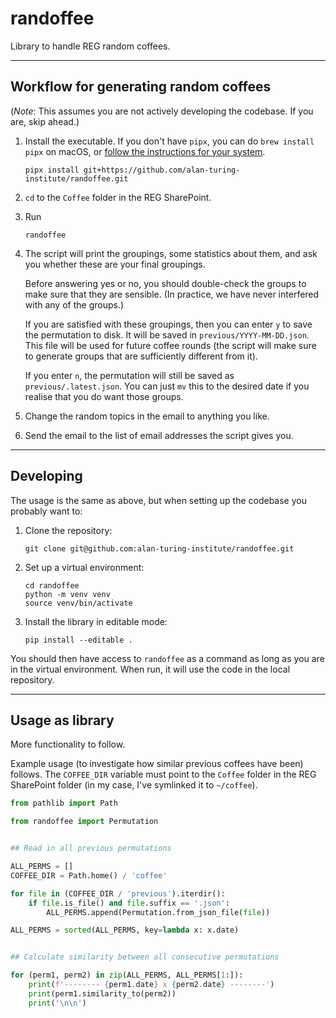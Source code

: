 # randoffee

Library to handle REG random coffees.

--------

## Workflow for generating random coffees

(_Note_: This assumes you are not actively developing the codebase.
If you are, skip ahead.)

1. Install the executable.
   If you don't have `pipx`, you can do `brew install pipx` on macOS, or [follow the instructions for your system](https://github.com/pypa/pipx).

       pipx install git+https://github.com/alan-turing-institute/randoffee.git

2. `cd` to the `Coffee` folder in the REG SharePoint.

3. Run

       randoffee

4. The script will print the groupings, some statistics about them, and ask you whether these are your final groupings.

   Before answering yes or no, you should double-check the groups to make sure that they are sensible.
   (In practice, we have never interfered with any of the groups.)

   If you are satisfied with these groupings, then you can enter `y` to save the permutation to disk.
   It will be saved in `previous/YYYY-MM-DD.json`.
   This file will be used for future coffee rounds (the script will make sure to generate groups that are sufficiently different from it).

   If you enter `n`, the permutation will still be saved as `previous/.latest.json`.
   You can just `mv` this to the desired date if you realise that you do want those groups.

6. Change the random topics in the email to anything you like.

7. Send the email to the list of email addresses the script gives you.

-------

## Developing

The usage is the same as above, but when setting up the codebase you probably want to:

1. Clone the repository:

       git clone git@github.com:alan-turing-institute/randoffee.git

2. Set up a virtual environment:

       cd randoffee
       python -m venv venv
       source venv/bin/activate

3. Install the library in editable mode:

       pip install --editable .

You should then have access to `randoffee` as a command as long as you are in the virtual environment.
When run, it will use the code in the local repository.

-------

## Usage as library

More functionality to follow.

Example usage (to investigate how similar previous coffees have been) follows.
The `COFFEE_DIR` variable must point to the `Coffee` folder in the REG SharePoint folder (in my case, I've symlinked it to `~/coffee`).


```python
from pathlib import Path

from randoffee import Permutation


## Read in all previous permutations

ALL_PERMS = []
COFFEE_DIR = Path.home() / 'coffee'

for file in (COFFEE_DIR / 'previous').iterdir():
    if file.is_file() and file.suffix == '.json':
        ALL_PERMS.append(Permutation.from_json_file(file))

ALL_PERMS = sorted(ALL_PERMS, key=lambda x: x.date)


## Calculate similarity between all consecutive permutations

for (perm1, perm2) in zip(ALL_PERMS, ALL_PERMS[1:]):
    print(f'-------- {perm1.date} x {perm2.date} --------')
    print(perm1.similarity_to(perm2))
    print('\n\n')
```
